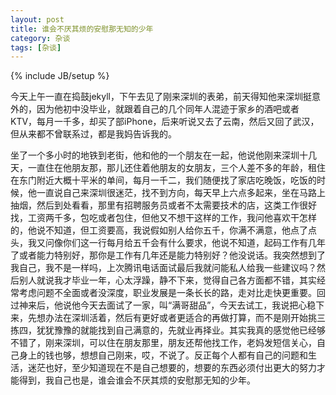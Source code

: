 ```yaml
---
layout: post
title: 谁会不厌其烦的安慰那无知的少年
category: 杂谈
tags: [杂谈]
---
```

{% include JB/setup %}

今天上午一直在捣鼓jekyll，下午去见了刚来深圳的表弟，前天得知他来深圳挺意外的，因为他初中没毕业，就跟着自己的几个同年人混迹于家乡的酒吧或者KTV，每月一千多，却买了部iPhone，后来听说又去了云南，然后又回了武汉，但从来都不曾联系过，都是我妈告诉我的。

坐了一个多小时的地铁到老街，他和他的一个朋友在一起，他说他刚来深圳十几天，一直住在他朋友那，那儿还住着他朋友的女朋友，三个人差不多的年龄，租住在东门附近大概十平米的单间，每月一千二，我们随便找了家店吃晚饭，吃饭的时候，他一直说自己来深圳很迷茫，找不到方向，每天早上六点多起来，坐在马路上抽烟，然后到处看看，那里有招聘服务员或者不太需要技术的店，这类工作很好找，工资两千多，包吃或者包住，但他又不想干这样的工作，我问他喜欢干怎样的，他说不知道，但工资要高，我说假如别人给你五千，你满不满意，他点了点头，我又问像你们这一行每月给五千会有什么要求，他说不知道，起码工作有几年了或者能力特别好，那你是工作有几年还是能力特别好？他没说话。我突然想到了我自己，我不是一样吗，上次腾讯电话面试最后我就问能私人给我一些建议吗？然后别人就说我才毕业一年，心太浮躁，静不下来，觉得自己各方面都不错，其实经常考虑问题不全面或者没深度，职业发展是一条长长的路，走对比走快更重要。回过神来后，他说他今天去面试了一家，叫“满哥甜品”，今天去试工，我说把心稳下来，先想办法在深圳活着，然后有更好或者更适合的再做打算，而不是刚开始挑三拣四，犹犹豫豫的就能找到自己满意的，先就业再择业。其实我真的感觉他已经够不错了，刚来深圳，可以住在朋友那里，朋友还帮他找工作，老妈发短信关心，自己身上的钱也够，想想自己刚来，哎，不说了。反正每个人都有自己的问题和生活，迷茫也好，至少知道现在不是自己想要的，想要的东西必须付出更大的努力才能得到，我自己也是，谁会谁会不厌其烦的安慰那无知的少年。